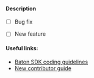 #### Description

- [ ] Bug fix
- [ ] New feature




#### Useful links:

- [Baton SDK coding guidelines](https://github.com/ConductorOne/baton-sdk/wiki/Coding-Guidelines)
- [New contributor guide](https://github.com/ConductorOne/baton/blob/main/CONTRIBUTING.md)
